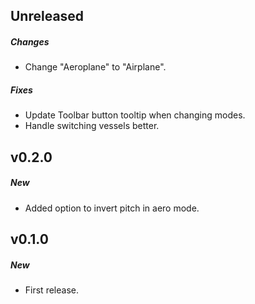 ## Unreleased
##### Changes
- Change "Aeroplane" to "Airplane".

##### Fixes
- Update Toolbar button tooltip when changing modes.
- Handle switching vessels better.

## v0.2.0
##### New
- Added option to invert pitch in aero mode.

## v0.1.0
##### New
- First release.
